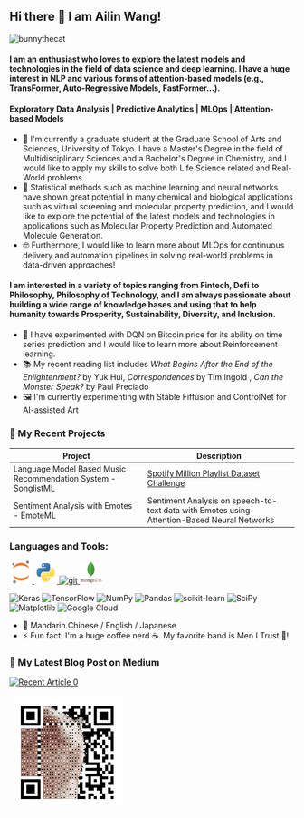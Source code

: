 ## Hi there 👋 I am Ailin Wang!

<p align="left"> <img src="https://komarev.com/ghpvc/?username=bunnythecat&label=Profile%20views&color=0e75b6&style=flat" alt="bunnythecat" /> </p>

#### I am an enthusiast who loves to explore the latest models and technologies in the field of data science and deep learning. I have a huge interest in NLP and various forms of attention-based models (e.g., TransFormer, Auto-Regressive Models, FastFormer...).
#### Exploratory Data Analysis | Predictive Analytics | MLOps | Attention-based Models
- 🌱 I'm currently a graduate student at the Graduate School of Arts and Sciences, University of Tokyo. I have a Master's Degree in the field of Multidisciplinary Sciences and a Bachelor's Degree in Chemistry, and I would like to apply my skills to solve both Life Science related and Real-World problems.
- 🔬 Statistical methods such as machine learning and neural networks have shown great potential in many chemical and biological applications such as virtual screening and molecular property prediction, and I would like to explore the potential of the latest models and technologies in applications such as 
Molecular Property Prediction and Automated Molecule Generation.
- 🤓 Furthermore, I would like to learn more about MLOps for continuous delivery and automation pipelines in solving real-world problems in data-driven approaches!

#### I am interested in a variety of topics ranging from Fintech, Defi to Philosophy, Philosophy of Technology, and I am always passionate about building a wide range of knowledge bases and using that to help humanity towards Prosperity, Sustainability, Diversity, and Inclusion.
- 🚀 I have experimented with DQN on Bitcoin price for its ability on time series prediction and I would like to learn more about Reinforcement learning.
- 📚 My recent reading list includes _What Begins After the End of the Enlightenment?_ by Yuk Hui, _Correspondences_ by Tim Ingold , _Can the Monster Speak?_ by Paul Preciado
- 🖼️ I'm currently experimenting with Stable Fiffusion and ControlNet for AI-assisted Art


### 🔭 My Recent Projects

| Project                                                                                  | Description                                                                                                                                                    |
|------------------------------------------------------------------------------------------|----------------------------------------------------------------------------------------------------------------------------------------------------------------|
| Language Model Based Music Recommendation System - SonglistML                            | [Spotify Million Playlist Dataset Challenge](https://www.aicrowd.com/challenges/spotify-million-playlist-dataset-challenge)                                    |
| Sentiment Analysis with Emotes - EmoteML                                                 | Sentiment Analysis on speech-to-text data with Emotes using Attention-Based Neural Networks                                                                    |

<h3 align="left">Languages and Tools:</h3>
<p align="left">
 <a href="https://jupyter.org/" target="_blank"> <img src="https://raw.githubusercontent.com/devicons/devicon/master/icons/jupyter/jupyter-original.svg" alt="css3" width="40" height="40"/> </a>
   <a href="https://www.python.org" target="_blank"> <img src="https://raw.githubusercontent.com/devicons/devicon/master/icons/python/python-original.svg" alt="python" width="40" height="40"/> </a> <a href="https://git-scm.com/" target="_blank"> <img src="https://www.vectorlogo.zone/logos/git-scm/git-scm-icon.svg" alt="git" width="40" height="40"/> </a> 
  <a href="https://www.mongodb.com/" target="_blank"> <img src="https://raw.githubusercontent.com/devicons/devicon/master/icons/mongodb/mongodb-original-wordmark.svg" alt="mongodb" width="40" height="40"/> </a>
 
![Keras](https://img.shields.io/badge/Keras-%23D00000.svg?style=for-the-badge&logo=Keras&logoColor=white) ![TensorFlow](https://img.shields.io/badge/TensorFlow-%23FF6F00.svg?style=for-the-badge&logo=TensorFlow&logoColor=white) ![NumPy](https://img.shields.io/badge/numpy-%23013243.svg?style=for-the-badge&logo=numpy&logoColor=white) ![Pandas](https://img.shields.io/badge/pandas-%23150458.svg?style=for-the-badge&logo=pandas&logoColor=white) ![scikit-learn](https://img.shields.io/badge/scikit--learn-%23F7931E.svg?style=for-the-badge&logo=scikit-learn&logoColor=white) ![SciPy](https://img.shields.io/badge/SciPy-%230C55A5.svg?style=for-the-badge&logo=scipy&logoColor=%white) ![Matplotlib](https://img.shields.io/badge/Matplotlib-%23ffffff.svg?style=for-the-badge&logo=Matplotlib&logoColor=white) ![Google Cloud](https://img.shields.io/badge/GoogleCloud-%234285F4.svg?style=for-the-badge&logo=google-cloud&logoColor=white)

- 💬 Mandarin Chinese / English / Japanese
- ⚡ Fun fact: I'm a huge coffee nerd ☕. My favorite band is Men I Trust 🎸!

### 📝 My Latest Blog Post on Medium

<a target="_blank" href="https://github-readme-medium-recent-article.vercel.app/medium/@b.wang1997/0"><img src="https://github-readme-medium-recent-article.vercel.app/medium/@b.wang1997/0" alt="Recent Article 0"> 

![catJAM](github.webp)
<!--
**bunnythecat/bunnythecat** is a ✨ _special_ ✨ repository because its `README.md` (this file) appears on your GitHub profile.
-->
